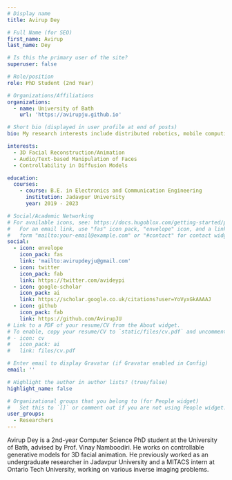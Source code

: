 ```yaml
---
# Display name
title: Avirup Dey

# Full Name (for SEO)
first_name: Avirup
last_name: Dey

# Is this the primary user of the site?
superuser: false

# Role/position
role: PhD Student (2nd Year)

# Organizations/Affiliations
organizations:
  - name: University of Bath
    url: 'https://avirupju.github.io'

# Short bio (displayed in user profile at end of posts)
bio: My research interests include distributed robotics, mobile computing and programmable matter.

interests:
  - 3D Facial Reconstruction/Animation
  - Audio/Text-based Manipulation of Faces
  - Controllability in Diffusion Models

education:
  courses:
    - course: B.E. in Electronics and Communication Engineering
      institution: Jadavpur University
      year: 2019 - 2023

# Social/Academic Networking
# For available icons, see: https://docs.hugoblox.com/getting-started/page-builder/#icons
#   For an email link, use "fas" icon pack, "envelope" icon, and a link in the
#   form "mailto:your-email@example.com" or "#contact" for contact widget.
social:
  - icon: envelope
    icon_pack: fas
    link: 'mailto:avirupdeyju@gmail.com'
  - icon: twitter
    icon_pack: fab
    link: https://twitter.com/avideypi
  - icon: google-scholar
    icon_pack: ai
    link: https://scholar.google.co.uk/citations?user=YoVyxGkAAAAJ
  - icon: github
    icon_pack: fab
    link: https://github.com/AvirupJU
# Link to a PDF of your resume/CV from the About widget.
# To enable, copy your resume/CV to `static/files/cv.pdf` and uncomment the lines below.
# - icon: cv
#   icon_pack: ai
#   link: files/cv.pdf

# Enter email to display Gravatar (if Gravatar enabled in Config)
email: ''

# Highlight the author in author lists? (true/false)
highlight_name: false

# Organizational groups that you belong to (for People widget)
#   Set this to `[]` or comment out if you are not using People widget.
user_groups:
  - Researchers
---
```


Avirup Dey is a 2nd-year Computer Science PhD student at the University of Bath, advised by Prof. Vinay Namboodiri. He works on controllable generative models for 3D facial animation.
He previously worked as an undergraduate researcher in Jadavpur University and a MITACS intern at Ontario Tech University, working on various inverse imaging problems.
